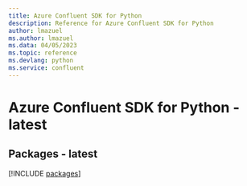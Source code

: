 ```yaml
---
title: Azure Confluent SDK for Python
description: Reference for Azure Confluent SDK for Python
author: lmazuel
ms.author: lmazuel
ms.data: 04/05/2023
ms.topic: reference
ms.devlang: python
ms.service: confluent
---
```

# Azure Confluent SDK for Python - latest
## Packages - latest
[!INCLUDE [packages](confluent-index.md)]